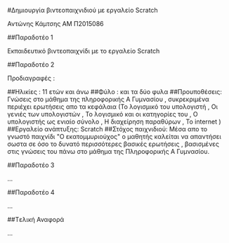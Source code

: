 #Δημιουργία βιντεοπαιχνιδιού με εργαλείο Scratch

Αντώνης Κάμτσης
ΑΜ Π2015086

##Παραδοτέο 1

Εκπαιδευτικό βιντεοπαιχνίδι με το εργαλείο Scratch

##Παραδοτέο 2

Προδιαγραφές :

##Ηλικίες : 11 ετών και άνω
##Φύλο : και τα δύο φυλα
##Προυποθέσεις: Γνώσεις στο μάθημα της πληροφορικής Α Γυμνασίου , συκρεκριμένα περιέχει ερωτήσεις απο τα κεφάλαια
(Το λογισμικό του υπολογιστή , Οι γενιές των υπολογιστών , Το λογισμικό και οι κατηγορίες του , Ο υπολογιστής ως ενιαίο σύνολο ,
Η διαχείρηση παραθύρων ,  Το internet )
##Εργαλείο ανάπτυξης: Scratch 
##Στόχος παιχνιδιού: Μέσα απο το γνωστό παιχνίδι "Ο εκατομμυριούχος" ο μαθητής καλείται να απαντήσει σωστα σε όσο το δυνατό περισσότερες βασικές ερωτήσεις , βασισμένες στις γνώσεις του πάνω στο μάθημα της Πληροφορικής Α Γυμνασίου.

##Παραδοτέο 3

...

##Παραδοτέο 4

...

##Tελική Αναφορά

...
